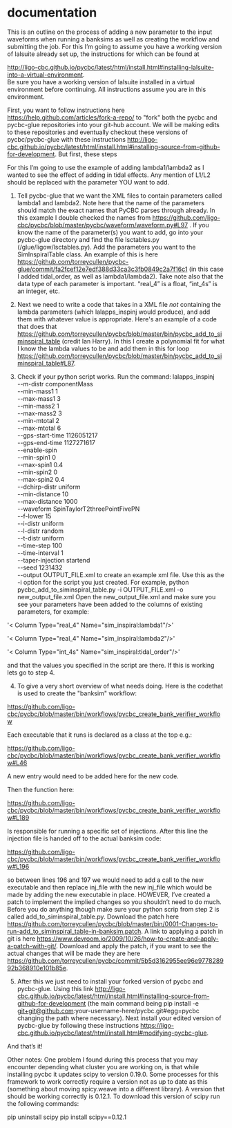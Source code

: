 # documentation
This is an outline on the process of adding a new parameter to the input waveforms when running a banksims as well as creating the workflow and submitting the job. For this I’m going to assume you have a working version of lalsuite already set up, the instructions for which can be found at

http://ligo-cbc.github.io/pycbc/latest/html/install.html#installing-lalsuite-into-a-virtual-environment.  
Be sure you have a working version of lalsuite installed in a virtual environment before continuing. All instructions assume you are in this environment.

First, you want to follow instructions here https://help.github.com/articles/fork-a-repo/ to "fork" both the pycbc and pycbc-glue repositories into your git-hub account. We will be making edits to these repositories and eventually checkout these versions of pycbc/pycbc-glue with these instructions http://ligo-cbc.github.io/pycbc/latest/html/install.html#installing-source-from-github-for-development. But first, these steps

For this I’m going to use the example of adding lambda1/lambda2 as I wanted to see the effect of adding in tidal effects. Any mention of L1/L2 should be replaced with the parameter YOU want to add.
1) Tell pycbc-glue that we want the XML files to contain parameters called lambda1 and lambda2. Note here that the name of the parameters should match the exact names that PyCBC parses through already. In this example I double checked the names from https://github.com/ligo-cbc/pycbc/blob/master/pycbc/waveform/waveform.py#L97 . If you know the name of the parameter(s) you want to add, go into your pycbc-glue directory and find the file lsctables.py (/glue/ligow/lsctables.py). Add the parameters you want to the SimInspiralTable class. An example of this is here https://github.com/torreycullen/pycbc-glue/commit/fa2fcef12e7edf388d33ca3c3fb0849c2a7f16c1 (in this case I added tidal_order, as well as lambda1/lambda2). Take note also that the data type of each parameter is important. “real_4” is a float, “int_4s” is an integer, etc.

2) Next we need to write a code that takes in a XML file *not* containing the lambda parameters (which lalapps_inspinj would produce), and add them with whatever value is appropriate. Here's an example of a code that does that https://github.com/torreycullen/pycbc/blob/master/bin/pycbc_add_to_siminspiral_table (credit Ian Harry). In this I create a polynomial fit for what I know the lambda values to be and add them in this for loop https://github.com/torreycullen/pycbc/blob/master/bin/pycbc_add_to_siminspiral_table#L87. 

3) Check if your python script works. Run the command:
lalapps_inspinj \
--m-distr componentMass \
--min-mass1 1 \
--max-mass1 3 \
--min-mass2 1 \
--max-mass2 3 \
--min-mtotal 2 \
--max-mtotal 6 \
--gps-start-time 1126051217 \
--gps-end-time 1127271617 \
--enable-spin \
--min-spin1 0 \
--max-spin1 0.4 \
--min-spin2 0 \
--max-spin2 0.4 \
--dchirp-distr uniform \
--min-distance 10 \
--max-distance 1000 \
--waveform SpinTaylorT2threePointFivePN \
--f-lower 15 \
--i-distr uniform \
--l-distr random \
--t-distr uniform \
--time-step 100 \
--time-interval 1 \
--taper-injection startend \
--seed 1231432 \
--output OUTPUT_FILE.xml
to create an example xml file. Use this as the -i option for the script you just created. For example,
python pycbc_add_to_siminspiral_table.py -i OUTPUT_FILE.xml -o new_output_file.xml 
Open the new_output_file.xml and make sure you see your parameters have been added to the columns of existing parameters, for example: 

'< Column Type="real_4" Name="sim_inspiral:lambda1"/>'

'< Column Type="real_4" Name="sim_inspiral:lambda2"/>'

'< Column Type="int_4s" Name="sim_inspiral:tidal_order"/>'

and that the values you specified in the script are there. If this is working lets go to step 4.

4) To give a very short overview of what needs doing. Here is the codethat is used to create the "banksim" workflow:

  https://github.com/ligo-cbc/pycbc/blob/master/bin/workflows/pycbc_create_bank_verifier_workflow

  Each executable that it runs is declared as a class at the top e.g.:

  https://github.com/ligo-cbc/pycbc/blob/master/bin/workflows/pycbc_create_bank_verifier_workflow#L46

  A new entry would need to be added here for the new code.

  Then the function here:

  https://github.com/ligo-cbc/pycbc/blob/master/bin/workflows/pycbc_create_bank_verifier_workflow#L189

  Is responsible for running a specific set of injections. After this
 line the injection file is handed off to the actual banksim code:

  https://github.com/ligo-cbc/pycbc/blob/master/bin/workflows/pycbc_create_bank_verifier_workflow#L196

  so between lines 196 and 197 we would need to add a call to the new executable and then replace inj_file with the new   inj_file which would be made by adding the new executable in place. 
  HOWEVER, I’ve created a patch to implement the implied changes so you shouldn’t need to do much. Before you do anything   though make sure your python scrip from step 2 is called add_to_siminspiral_table.py. Download the patch here  https://github.com/torreycullen/pycbc/blob/master/bin/0001-Changes-to-run-add_to_siminspiral_table-in-banksim.patch. A link  to applying a patch in git is here https://www.devroom.io/2009/10/26/how-to-create-and-apply-a-patch-with-git/. Download and apply the patch, if you want to see the actual changes that will be made they are here https://github.com/torreycullen/pycbc/commit/5b5d3162955ee96e977828992b368910e101b85e. 

5) After this we just need to install your forked version of pycbc and pycbc-glue. Using this link http://ligo-cbc.github.io/pycbc/latest/html/install.html#installing-source-from-github-for-development (the main command being pip install -e git+git@github.com:your-username-here/pycbc.git#egg=pycbc changing the path where necessary). Next install your edited version of pycbc-glue by following these instructions https://ligo-cbc.github.io/pycbc/latest/html/install.html#modifying-pycbc-glue. 

And that’s it! 


Other notes:
One problem I found during this process that you may encounter depending what cluster you are working on, is that while installing pycbc it updates scipy to version 0.19.0. Some processes for this framework to work correctly require a version not as up to date as this (something about moving spicy.weave into a different library). A version that should be working correctly is 0.12.1. To download this version of scipy run the following commands:

pip uninstall scipy
pip install scipy==0.12.1
